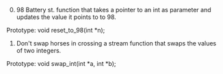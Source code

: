 0. 98 Battery st.
function that takes a pointer to an int as parameter and updates the value it points to to 98.

Prototype: void reset_to_98(int *n);
1. Don't swap horses in crossing a stream
 function that swaps the values of two integers.

Prototype: void swap_int(int *a, int *b);

